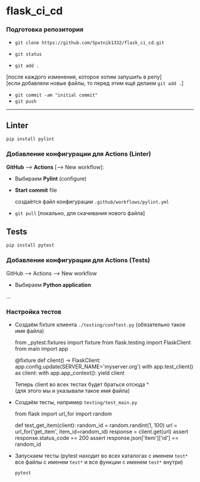 # flask_ci_cd


### Подготовка репозитория
- `git clone https://github.com/Sputnik1332/flask_ci_cd.git`


- `git status`


- `git add .`

[после каждого изменения, которое хотим запушить в репу] \
[если добавляли новые файлы, то перед этим ещё делаем `git add .`]
- `git commit -am "initial commit"`
- `git push`

-----

## Linter

`pip install pylint`

### Добавление конфигурации для Actions (Linter)

**GitHub** --> **Actions** [--> New workflow]:

- Выбираем **Pylint** (configure)


- **Start commit** file

    создаётся файл конфигурации
`.github/workflows/pylint.yml`


- `git pull` [локально, для скачивания нового файла]



## Tests

`pip install pytest`

### Добавление конфигурации для Actions (Tests)

GitHub --> Actions --> New workflow

- Выбираем **Python application**

...


### Настройка тестов

- Создаём fixture клиента `./testing/conftest.py` (обязательно такое имя файла)


    from _pytest.fixtures import fixture
    from flask.testing import FlaskClient
    from main import app
    
    
    @fixture
    def client() -> FlaskClient:
        app.config.update(SERVER_NAME='myserver.org')
        with app.test_client() as client:
            with app.app_context():
                yield client

  Теперь client во всех тестах будет браться отсюда ^ \
  (для этого мы и указывали такое имя файла)
  
- Создаём тесты, например `testing/test_main.py`


    from flask import url_for
    import random
    
    
    def test_get_item(client):
        random_id = random.randint(1, 100)
        url = url_for('get_item', item_id=random_id)
        response = client.get(url)
        assert response.status_code == 200
        assert response.json['item']['id'] == random_id


- Запускаем тесты (pytest находит во всех каталогах с именем `test*` все файлы с именем `test*` и все функции с именем `test*` внутри)

  `pytest`